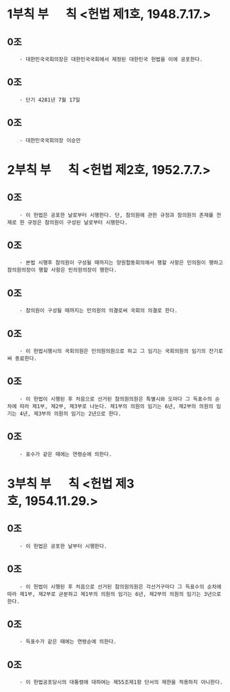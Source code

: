 # 1부칙 부      칙 <헌법 제1호, 1948.7.17.>
## 0조 
```
	· 대한민국국회의장은 대한민국국회에서 제정된 대한민국 헌법을 이에 공포한다.
```

## 0조 
```
	· 단기 4281년 7월 17일
```

## 0조 
```
	· 대한민국국회의장 이승만
```

# 2부칙 부      칙 <헌법 제2호, 1952.7.7.>
## 0조 
```
	· 이 헌법은 공포한 날로부터 시행한다. 단, 참의원에 관한 규정과 참의원의 존재를 전제로 한 규정은 참의원이 구성된 날로부터 시행한다.
```

## 0조 
```
	· 본법 시행후 참의원이 구성될 때까지는 양원합동회의에서 행할 사항은 민의원이 행하고 참의원의장이 행할 사항은 민의원의장이 행한다.
```

## 0조 
```
	· 참의원이 구성될 때까지는 민의원의 의결로써 국회의 의결로 한다.
```

## 0조 
```
	· 이 헌법시행시의 국회의원은 민의원의원으로 하고 그 임기는 국회의원의 임기의 잔기로써 종료한다.
```

## 0조 
```
	· 이 헌법이 시행된 후 처음으로 선거된 참의원의원은 특별시와 도마다 그 득표수의 순차에 따라 제1부, 제2부, 제3부로 나눈다. 제1부의 의원의 임기는 6년, 제2부의 의원의 임기는 4년, 제3부의 의원의 임기는 2년으로 한다.
```

## 0조 
```
	· 표수가 같은 때에는 연령순에 의한다.
```

# 3부칙 부      칙 <헌법 제3호, 1954.11.29.>
## 0조 
```
	· 이 헌법은 공포한 날부터 시행한다.
```

## 0조 
```
	· 이 헌법이 시행된 후 처음으로 선거된 참의원의원은 각선거구마다 그 득표수의 순차에 따라 제1부, 제2부로 균분하고 제1부의 의원의 임기는 6년, 제2부의 의원의 임기는 3년으로 한다.
```

## 0조 
```
	· 득표수가 같은 때에는 연령순에 의한다.
```

## 0조 
```
	· 이 헌법공포당시의 대통령에 대하여는 제55조제1항 단서의 제한을 적용하지 아니한다.
```



